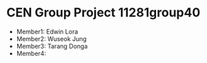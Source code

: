# CEN Group Project 11281group40

* Member1: Edwin Lora
* Member2: Wuseok Jung
* Member3: Tarang Donga
* Member4:
